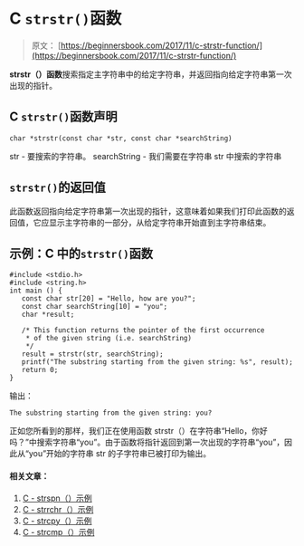 # C `strstr()`函数

> 原文： [https://beginnersbook.com/2017/11/c-strstr-function/](https://beginnersbook.com/2017/11/c-strstr-function/)

**strstr（）函数**搜索指定主字符串中的给定字符串，并返回指向给定字符串第一次出现的指针。

## C `strstr()`函数声明

```
char *strstr(const char *str, const char *searchString)
```

str - 要搜索的字符串。
searchString - 我们需要在字符串 str 中搜索的字符串

## `strstr()`的返回值

此函数返回指向给定字符串第一次出现的指针，这意味着如果我们打印此函数的返回值，它应显示主字符串的一部分，从给定字符串开始直到主字符串结束。

## 示例：C 中的`strstr()`函数

```
#include <stdio.h>
#include <string.h>
int main () {
   const char str[20] = "Hello, how are you?";
   const char searchString[10] = "you";
   char *result;

   /* This function returns the pointer of the first occurrence
    * of the given string (i.e. searchString) 
    */ 
   result = strstr(str, searchString);
   printf("The substring starting from the given string: %s", result);
   return 0;
}
```

输出：

```
The substring starting from the given string: you?
```

正如您所看到的那样，我们正在使用函数 strstr（）在字符串“Hello，你好吗？”中搜索字符串“you”。由于函数将指针返回到第一次出现的字符串“you”，因此从“you”开始的字符串 str 的子字符串已被打印为输出。

#### 相关文章：

1.  [C - strspn（）示例](https://beginnersbook.com/2017/11/c-strspn-function/)
2.  [C - strrchr（）示例](https://beginnersbook.com/2017/11/c-strrchr-function/)
3.  [C - strcpy（）示例](https://beginnersbook.com/2017/11/c-strcpy-function/)
4.  [C - strcmp（）示例](https://beginnersbook.com/2017/11/c-strcmp-function/)